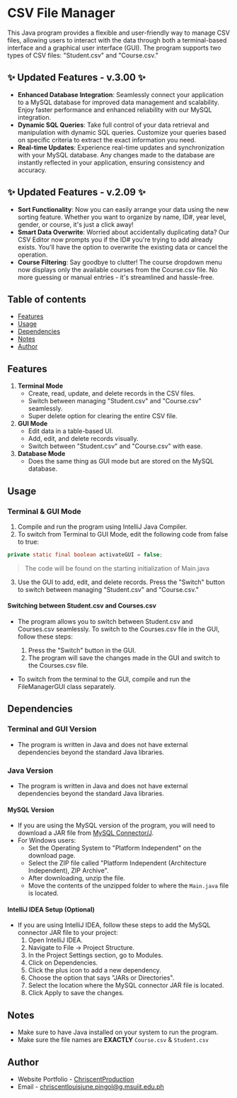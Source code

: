 # CSV File Manager
This Java program provides a flexible and user-friendly way to manage CSV files, allowing users to interact with the data through both a terminal-based interface and a graphical user interface (GUI). The program supports two types of CSV files: "Student.csv" and "Course.csv."

## ✨ Updated Features - v.3.00  ✨
- **Enhanced Database Integration**: Seamlessly connect your application to a MySQL database for improved data management and scalability. Enjoy faster performance and enhanced reliability with our MySQL integration.
- **Dynamic SQL Queries**: Take full control of your data retrieval and manipulation with dynamic SQL queries. Customize your queries based on specific criteria to extract the exact information you need.
- **Real-time Updates**: Experience real-time updates and synchronization with your MySQL database. Any changes made to the database are instantly reflected in your application, ensuring consistency and accuracy.

## ✨ Updated Features - v.2.09  ✨
- **Sort Functionality**: Now you can easily arrange your data using the new sorting feature. Whether you want to organize by name, ID#, year level, gender, or course, it's just a click away!
- **Smart Data Overwrite**: Worried about accidentally duplicating data? Our CSV Editor now prompts you if the ID# you're trying to add already exists. You'll have the option to overwrite the existing data or cancel the operation.
- **Course Filtering**: Say goodbye to clutter! The course dropdown menu now displays only the available courses from the Course.csv file. No more guessing or manual entries - it's streamlined and hassle-free.

## Table of contents

- [Features](#features)
- [Usage](#usage)
- [Dependencies](#dependencies)
- [Notes](#notes)
- [Author](#author)

## Features
1. **Terminal Mode**
   - Create, read, update, and delete records in the CSV files.
   - Switch between managing "Student.csv" and "Course.csv" seamlessly.
   - Super delete option for clearing the entire CSV file.
2. **GUI Mode**
   - Edit data in a table-based UI.
   - Add, edit, and delete records visually.
   - Switch between "Student.csv" and "Course.csv" with ease.
3. **Database Mode**
   - Does the same thing as GUI mode but are stored on the MySQL database.

## Usage
### **Terminal & GUI Mode**
1. Compile and run the program using IntelliJ Java Compiler.
2. To switch from Terminal to GUI Mode, edit the following code from false to true:
```java
private static final boolean activateGUI = false;
```
> The code will be found on the starting initialization of Main.java
3. Use the GUI to add, edit, and delete records. Press the "Switch" button to switch between managing "Student.csv" and "Course.csv."

#### Switching between Student.csv and Courses.csv
- The program allows you to switch between Student.csv and Courses.csv seamlessly. To switch to the Courses.csv file in the GUI, follow these steps:

  1. Press the "Switch" button in the GUI.
  2. The program will save the changes made in the GUI and switch to the Courses.csv file.
  
- To switch from the terminal to the GUI, compile and run the FileManagerGUI class separately.

## Dependencies
### Terminal and GUI Version
- The program is written in Java and does not have external dependencies beyond the standard Java libraries.

### Java Version
- The program is written in Java and does not have external dependencies beyond the standard Java libraries.

#### MySQL Version
- If you are using the MySQL version of the program, you will need to download a JAR file from [MySQL Connector/J](https://dev.mysql.com/downloads/connector/j/).
- For Windows users:
    - Set the Operating System to "Platform Independent" on the download page.
    - Select the ZIP file called "Platform Independent (Architecture Independent), ZIP Archive".
    - After downloading, unzip the file.
    - Move the contents of the unzipped folder to where the `Main.java` file is located.

#### IntelliJ IDEA Setup (Optional)
- If you are using IntelliJ IDEA, follow these steps to add the MySQL connector JAR file to your project:
    1. Open IntelliJ IDEA.
    2. Navigate to File -> Project Structure.
    3. In the Project Settings section, go to Modules.
    4. Click on Dependencies.
    5. Click the plus icon to add a new dependency.
    6. Choose the option that says "JARs or Directories".
    7. Select the location where the MySQL connector JAR file is located.
    8. Click Apply to save the changes.

## Notes
- Make sure to have Java installed on your system to run the program.
- Make sure the file names are **EXACTLY** `Course.csv` & `Student.csv`

## Author
- Website Portfolio - [ChriscentProduction](https://kishonshrill.github.io/website-portfolio/)
- Email - [chriscentlouisjune.pingol@g.msuiit.edu.ph](mailto:chriscentlouisjune.pingol@g.msuiit.edu.ph)
